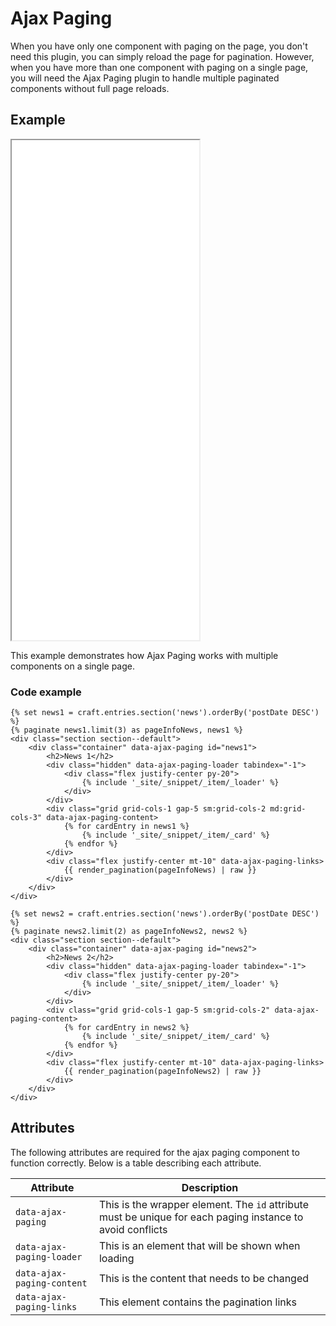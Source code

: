 # Ajax Paging

When you have only one component with paging on the page, you don't need this plugin, you can simply reload the page for pagination. However, when you have more than one component with paging on a single page, you will need the Ajax Paging plugin to handle multiple paginated components without full page reloads.

## Example

<iframe src="../examples/ajaxpaging_page1.html" height="800" title="Ajax Paging Example"></iframe>
<p class="iframe-caption">This example demonstrates how Ajax Paging works with multiple components on a single page.</p>

### Code example

```twig
{% set news1 = craft.entries.section('news').orderBy('postDate DESC') %}
{% paginate news1.limit(3) as pageInfoNews, news1 %}
<div class="section section--default">
    <div class="container" data-ajax-paging id="news1">
        <h2>News 1</h2>
        <div class="hidden" data-ajax-paging-loader tabindex="-1">
            <div class="flex justify-center py-20">
                {% include '_site/_snippet/_item/_loader' %}
            </div>
        </div>
        <div class="grid grid-cols-1 gap-5 sm:grid-cols-2 md:grid-cols-3" data-ajax-paging-content>
            {% for cardEntry in news1 %}
                {% include '_site/_snippet/_item/_card' %}
            {% endfor %}
        </div>
        <div class="flex justify-center mt-10" data-ajax-paging-links>
            {{ render_pagination(pageInfoNews) | raw }}
        </div>
    </div>
</div>

{% set news2 = craft.entries.section('news').orderBy('postDate DESC') %}
{% paginate news2.limit(2) as pageInfoNews2, news2 %}
<div class="section section--default">
    <div class="container" data-ajax-paging id="news2">
        <h2>News 2</h2>
        <div class="hidden" data-ajax-paging-loader tabindex="-1">
            <div class="flex justify-center py-20">
                {% include '_site/_snippet/_item/_loader' %}
            </div>
        </div>
        <div class="grid grid-cols-1 gap-5 sm:grid-cols-2" data-ajax-paging-content>
            {% for cardEntry in news2 %}
                {% include '_site/_snippet/_item/_card' %}
            {% endfor %}
        </div>
        <div class="flex justify-center mt-10" data-ajax-paging-links>
            {{ render_pagination(pageInfoNews2) | raw }}
        </div>
    </div>
</div>
```

## Attributes

The following attributes are required for the ajax paging component to function correctly. Below is a table describing each attribute.

| Attribute                  | Description                                                                                                |
| -------------------------- | ---------------------------------------------------------------------------------------------------------- |
| `data-ajax-paging`         | This is the wrapper element. The `id` attribute must be unique for each paging instance to avoid conflicts |
| `data-ajax-paging-loader`  | This is an element that will be shown when loading                                                         |
| `data-ajax-paging-content` | This is the content that needs to be changed                                                               |
| `data-ajax-paging-links`   | This element contains the pagination links                                                                 |
